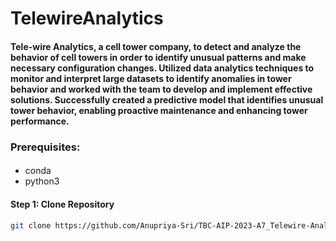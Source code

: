 # TelewireAnalytics #

#### Tele-wire Analytics, a cell tower company, to detect and analyze the behavior of cell towers in order to identify unusual patterns and make necessary configuration changes. Utilized data analytics techniques to monitor and interpret large datasets to identify anomalies in tower behavior and worked with the team to develop and implement effective solutions. Successfully created a predictive model that identifies unusual tower behavior, enabling proactive maintenance and enhancing tower performance.  ####


### Prerequisites: ###
####
- conda
- python3
####
#### Step 1: Clone Repository ####
```sh
git clone https://github.com/Anupriya-Sri/TBC-AIP-2023-A7_Telewire-Analytics.git
```